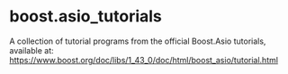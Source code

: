 # boost.asio_tutorials
A collection of tutorial programs from the official Boost.Asio tutorials, available at: https://www.boost.org/doc/libs/1_43_0/doc/html/boost_asio/tutorial.html

